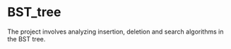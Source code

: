 # BST_tree
The project involves analyzing insertion, deletion and search algorithms in the BST tree.

